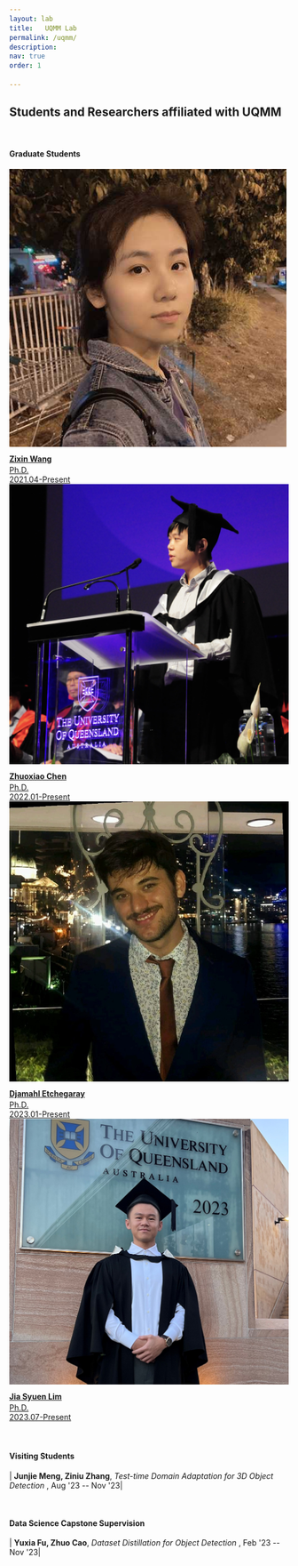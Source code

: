 ```yaml
---
layout: lab
title:   UQMM Lab
permalink: /uqmm/
description: 
nav: true
order: 1

---
```





## Students and Researchers affiliated with UQMM

<style>
table {
    border-collapse: collapse;
}
table, th, td {
   border: 1px solid white;
}
blockquote {
    border-left: solid blue;
    padding-left: 10px;
}
</style>

<br>


#### Graduate Students
<div class ="image-gallery">
  <div class="box"><a href="https://www.linkedin.com/in/zi-xin-wang-6307811ab/?originalSubdomain=au" title="Zixin Wang">
         <img src="/assets/img/student_preview/zixin.jpg" alt="Zixin"  class="img-gallery" />
         <div class ="textbox" style="margin-top:10px;"> <b> Zixin Wang </b> </div>
         <div class ="textbox" style="margin-top:3px;"> Ph.D. <br> 2021.04-Present<br> </div></a>
  </div>


  <div class="box"><a href="https://zhuoxiao-chen.github.io/" title="Zhuoxiao Chen">
         <img src="/assets/img/student_preview/ivan.jpg" alt="Aniket"  class="img-gallery" />
         <div class ="textbox" style="margin-top:10px;"> <b> Zhuoxiao Chen </b> </div>
         <div class ="textbox" style="margin-top:3px;"> Ph.D. <br> 2022.01-Present<br> </div></a>
  </div>

  <div class="box"><a href="https://www.linkedin.com/in/djamahl-etchegaray-888873140/?originalSubdomain=au" title="Djamahl Etchegaray">
         <img src="/assets/img/student_preview/djamahl.png" alt="Djamahl"  class="img-gallery" />
         <div class ="textbox" style="margin-top:10px;"> <b> Djamahl Etchegaray </b> </div>
         <div class ="textbox" style="margin-top:3px;">  Ph.D. <br> 2023.01-Present </div></a>
  </div>

  <div class="box"><a href="https://www.linkedin.com/in/jason-lim-a10a7a189/?originalSubdomain=au" title="Jia Syuen Lim">
         <img src="/assets/img/student_preview/jason-headshot.jpg" alt="Jia"  class="img-gallery" />
         <div class ="textbox" style="margin-top:10px;"> <b> Jia Syuen Lim </b> </div>
         <div class ="textbox" style="margin-top:3px;">  Ph.D. <br> 2023.07-Present </div></a>
  </div>
    <br>
 </div>

<br>

<!-- #### Undergraduate Students

<div class ="image-gallery">
  <div class="box"><a href="https://github.com/sdhossain" title="Saad Hossain">
         <img src="/assets/img/grp_mem/Saad.jpg" alt="Saad"  class="img-gallery" />
         <div class ="textbox" style="margin-top:10px;"> <b> Saad Hossain </b> </div>
         <div class ="textbox" style="margin-top:3px;"> URA (BME) <br> Winter '22 - Present <br> </div></a>
  </div>

  <div class="box"><a href="https://www.linkedin.com/in/michael-du-28b035156/" title="Yipeng Du">
         <img src="/assets/img/grp_mem/Yipeng.jpeg " alt="Yipeng"  class="img-gallery" />
         <div class ="textbox" style="margin-top:10px;"> <b> Yipeng Du </b> </div>
         <div class ="textbox" style="margin-top:3px;"> URA (Comp. Math. & Stats.) <br> Spring 2022 - Present <br> </div></a>
  </div>

  <div class="box"><a href="https://github.com/safros" title="Sheila Afros">
         <img src="/assets/img/grp_mem/Sheila.jpg " alt="Sheila"  class="img-gallery" />
         <div class ="textbox" style="margin-top:10px;"> <b> Sheila Afros </b> </div>
         <div class ="textbox" style="margin-top:3px;"> NSERC USRA (MSCI) <br> Fall 2022<br> </div></a>
  </div>

  <div class="box"><a href="https://www.linkedin.com/in/fbarnard/" title="Francois Barnard">
         <img src="/assets/img/grp_mem/Francois.jpeg " alt="Francois"  class="img-gallery" />
         <div class ="textbox" style="margin-top:10px;"> <b> Francois Barnard </b> </div>
         <div class ="textbox" style="margin-top:3px;"> URA (MSCI) <br> Fall 2022 <br> </div></a>
  </div>


  <div class="box"><a href="https://www.linkedin.com/in/joshua-kurien/" title="Joshua Kurien">
         <img src="/assets/img/grp_mem/Joshua.jpeg" alt="Joshua"  class="img-gallery" />
         <div class ="textbox" style="margin-top:10px;"> <b> Joshua Kurien </b> </div>
         <div class ="textbox" style="margin-top:3px;"> URA (MME) <br> Fall 2022 <br> President’s Research Award <br> </div></a>
  </div>

  <div class="box"><a href="https://www.linkedin.com/in/madisonmussari/" title="Madison Mussari">
         <img src="/assets/img/grp_mem/Madison.jpeg " alt="Madison"  class="img-gallery" />
         <div class ="textbox" style="margin-top:10px;"> <b> Madison Mussari </b> </div>
         <div class ="textbox" style="margin-top:3px;"> URA (SE) <br> Fall 2022 <br> President’s Research Award  <br> </div></a>
  </div>
  <div class="box"><a href="https://github.com/valamuri2020" title="Vivek Alamuri">
         <img src="/assets/img/grp_mem/Vivek.jpeg " alt="Vivek"  class="img-gallery" />
         <div class ="textbox" style="margin-top:10px;"> <b> Vivek Alamuri </b> </div>
         <div class ="textbox" style="margin-top:3px;"> URA (ECE) <br> Fall 2022 <br> President’s Research Award<br> </div></a>
  </div>

  <div class="box"><a href="https://hellochang.github.io/projects/" title="Chang Liu">
         <img src="/assets/img/grp_mem/Chang.jpeg " alt="Chang"  class="img-gallery" />
         <div class ="textbox" style="margin-top:10px;"> <b> Chang Liu </b> </div>
         <div class ="textbox" style="margin-top:3px;"> URA (Comp. Math. & Stats.) <br> Fall 2022 <br> </div></a>
  </div>


<br>
    
 </div> -->

#### Visiting Students

| **Junjie Meng, Ziniu Zhang**, *Test-time Domain Adaptation for 3D Object Detection* , Aug '23 -- Nov '23|

<br>

#### Data Science Capstone Supervision

| **Yuxia Fu, Zhuo Cao**, *Dataset Distillation for Object Detection* , Feb '23 -- Nov '23|


<!-- | **Gunchica Bhalla, Laurie Gao, Soohyun Kim, Ashwuni Kumar,and Olivia You**, *AI-based Non-expert Assistive System*, May '22 -- May '23|
| **Kimathi Kaai (MME), Peter Marshall (SyDE), Nathan Rowe (MME), and James Serez (SyDE)**, *Vysio: AI for improving Physiotherapy Adherence and Outcomes*, (I-Beam Award for being voted best by peers), May '22 -- May '23  🏆| -->



<!---

### Research Projects
<div class="projects grid">

  {% assign sorted_projects = site.projects | sort: "importance" %}
  {% for project in sorted_projects %}
  <div class="grid-item">
    {% if project.redirect %}
    <a href="{{ project.redirect }}" target="_blank">
    {% else %}
    <a href="{{ project.url | relative_url }}">
    {% endif %}
      <div class="card hoverable">
        {% if project.img %}
        <img src="{{ project.img | relative_url }}" alt="project thumbnail">
        {% endif %}
        <div class="card-body">
          <h2 class="card-title text-lowercase">{{ project.title }}</h2>
          <p class="card-text">{{ project.description }}</p>
          <div class="row ml-1 mr-1 p-0">
            {% if project.github %}
            <div class="github-icon">
              <div class="icon" data-toggle="tooltip" title="Code Repository">
                <a href="{{ project.github }}" target="_blank"><i class="fab fa-github gh-icon"></i></a>
              </div>
              {% if project.github_stars %}
              <span class="stars" data-toggle="tooltip" title="GitHub Stars">
                <i class="fas fa-star"></i>
                <span id="{{ project.github_stars }}-stars"></span>
              </span>
              {% endif %}
            </div>
            {% endif %}
          </div>
        </div>
      </div>
    </a>
  </div>
{% endfor %}

</div>
-->